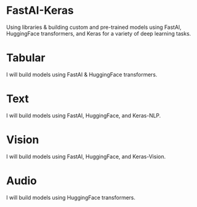 # FastAI-Keras
Using libraries & building custom and pre-trained models using FastAI, HuggingFace transformers, and Keras for a variety of deep learning tasks.

# Tabular

I will build models using FastAI & HuggingFace transformers.

# Text

I will build models using FastAI, HuggingFace, and Keras-NLP.

# Vision

I will build models using FastAI, HuggingFace, and Keras-Vision.

# Audio

I will build models using HuggingFace transformers.
